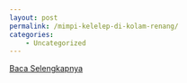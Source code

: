 ```yaml
---
layout: post
permalink: /mimpi-kelelep-di-kolam-renang/
categories:
    - Uncategorized
---
```


[Baca Selengkapnya](/08)